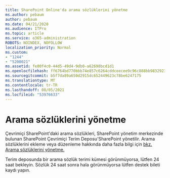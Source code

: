 ```yaml
---
title: SharePoint Online'da arama sözlüklerini yönetme
ms.author: pebaum
author: pebaum
ms.date: 04/21/2020
ms.audience: ITPro
ms.topic: article
ms.service: o365-administration
ROBOTS: NOINDEX, NOFOLLOW
localization_priority: Normal
ms.custom:
- "1244"
- "5200021"
ms.assetid: fe00f4c0-44d5-49d4-9db0-a62698bcd1d1
ms.openlocfilehash: ff6764bd770bbb74e857c6264cddceecee9c96c888bb983292398522f5e90a5c
ms.sourcegitcommit: b5f7da89a650d2915dc652449623c78be6247175
ms.translationtype: MT
ms.contentlocale: tr-TR
ms.lasthandoff: 08/05/2021
ms.locfileid: "53976633"
---
```

# <a name="manage-search-dictionaries"></a>Arama sözlüklerini yönetme

Çevrimiçi SharePoint'daki arama sözlükleri, SharePoint yönetim merkezinde bulunan SharePoint Çevrimiçi Terim Deposu'SharePoint yönetilir. Arama sözlüklerini ekleme veya düzenleme hakkında daha fazla bilgi için [bkz. Arama sözlüklerini yönetme.](https://go.microsoft.com/fwlink/?linkid=2044669&amp;clcid=0x409)
  
Terim deposunda bir arama sözlük terimi kümesi görünmüyorsa, lütfen 24 saat bekleyin. Sözlük 24 saat sonra hala görünmüyorsa lütfen destek bileti kaydı yapın.
  